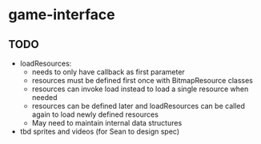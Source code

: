 game-interface
==============

TODO
----
- loadResources:
    - needs to only have callback as first parameter
    - resources must be defined first once with BitmapResource classes
    - resources can invoke load instead to load a single resource when needed
    - resources can be defined later and loadResources can be called again to load newly defined resources
    - May need to maintain internal data structures
- tbd sprites and videos (for Sean to design spec)
